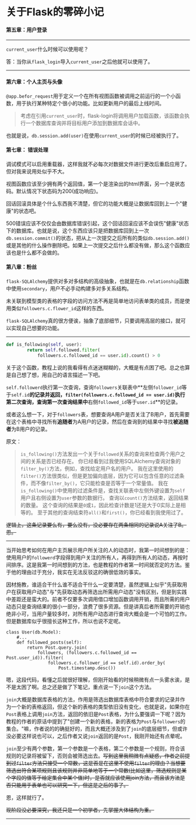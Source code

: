 # 关于Flask的零碎小记

#### 第五章：用户登录

------

`current_user`什么时候可以使用呢？

答：当你从`flask_login`导入`current_user`之后他就可以使用了。

------



#### 第六章：个人主页与头像

`@app.befor_request`用于定义一个在所有视图函数被调用之前运行的一个小函数，用于执行某种特定个很小的功能。比如更新用户的最后上线时间。

> 考虑在引用`current_user`时，flask-login将调用用户加载函数，该函数会执行一个数据库查询并将目标用户添加到数据库会话中。

也就是说，`db.session.add(user)`在使用`current_user`的时候已经被执行了。

#### 第七章： 错误处理

调试模式可以启用重载器，这样我就不必每次对数据文件进行更改后重启应用了。但对我来说用处似乎不大。

视图函数应该至少拥有两个返回值，第一个是渲染出的html界面，另一个是状态码。默认情况下状态码为200(成功响应)。

回话回滚具体是个什么东西我不清楚，但它的功能大概是让数据库回到上一个"健康"的状态吧。

500错误应该不仅仅会由数据库错误引起，这个回话回滚应该不会误伤"健康"状态下的数据库。也就是说，这个东西应该只是把数据库回到上一次`db.session.commit()`的状态，把从上一次提交之后所有的类似`db.session.add()`或是其他的什么操作删除吧。如果上一次提交之后什么都没有做，那么这个函数应该也是什么都不会做的。

#### 第八章：粉丝

`flask-SQLAlchemy`提供对多对多结构的高级抽象，也就是在`db.relationship`函数中使用`secondary`，用户不必手动构建多对多关系结构。

未关联到模型类的表格的字段的访问方法不再是简单地访问表单类的成员，而是使用类似`followers.c.flower_id`这样的东西。

`flask-SQLAlchemy`真的很方便诶，抽象了底部细节，只要调用高层的接口，就可以实现自己想要的功能。

---

```python
def is_following(self, user):
        return self.followed.filter(
            followers.c.followed_id == user.id).count() > 0
```

关于这个函数，教程上说的我看得有点迷迷糊糊的，大概是有点困了吧。总之也算是自己想了想，用自己的语言描述一下吧。

`self.followerd`执行第一次查询，查询`followers`关联表中**左侧`follower_id`等于`self.id`**的记录并返回，`filter(followers.c.followed_id == user.id)`执行第二次查询，查询第一次查询结果中**右侧`followed_id`等于`user.id`**的记录。

或者这么想一下，对于`followers`表，想要查询A用户是否关注了B用户，首先需要在这个表格中寻找所有**追随者**为A用户的记录，然后在查询到的结果中寻找**被追随者**为B用户的记录。

原文：

> `is_following()`方法发出一个关于`followed`关系的查询来检查两个用户之间的关系是否已经存在。 你已经看到过我使用SQLAlchemy查询对象的`filter_by()`方法，例如，查找给定用户名的用户。 我在这里使用的`filter()`方法很类似，但是更加偏向底层，因为它可以包含任意的过滤条件，而不像`filter_by()`，它只能检查是否等于一个常量值。 我在`is_following()`中使用的过滤条件是，查找关联表中左侧外键设置为`self`用户且右侧设置为`user`参数的数据行。 查询以`count()`方法结束，返回结果的数量。 这个查询的结果是`0`或`1`，因此检查计数是1还是大于0实际上是相等的。 至于其他的查询结束符`all()`和`first()`，你已经看到我使用过了。

~~逻辑上，这条记录要么有，要么没有，没必要存在两条相同的记录说A关注了B。恩。~~

---

当开始思考如何在用户主页展示用户所关注的人的动态时，我第一时间想到的是：使用用户的`followerd`字段得到用户关注的所有人，再得到所有人的动态，再按时间排序。这是我第一时间想到的方法，也是教程的作者第一时间就否定的方法。鉴于他的理由过于充分，我实在无法反驳这的确很低效的事实。

因材施教，谁适合干什么谁不适合干什么一定要清楚，虽然逻辑上似乎"先获取用户在获取用户动态"与"先获取动态再筛选出所需用户动态"没有区别，但是到实践中差距还是蛮大的。前者不仅要多次调用借口增加函数调用开销，而且所需的用户动态只是查询结果的很小一部分，浪费了很多资源。但是讲真后者所需要的开销也绝非小可，当用户量较多时，对所有用户动态进行查询大概会是一个可怕的工作。但是数据库似乎很擅长这种工作，所以也说不定呢。

```
class User(db.Model):
    #...
    def followed_posts(self):
        return Post.query.join(
            followers, (followers.c.followed_id == Post.user_id)).filter(
                followers.c.follower_id == self.id).order_by(
                    Post.timestamp.desc())
```

嗯，这段代码，看懂之后就很好理解，但刚开始看的时候稍微有点一头雾水诶，是不是太困了啊。总之还是做了下笔记，重点说一下`join`这个方法。

`join`大概是数据库表格的方法，作用是筛选出数据库表格中符合要求的记录并作为一个新的表格返回，但这个新的表格的类型依旧没有变化，也就是说，如果你在`Post`表格上调用`join`方法，返回的依旧是`Post`表格，为什么要强调一下呢？因为教程的作者的原话中提到了"创建一个新的表格，新的表格为`Post`与`followers`的集合。"嘛，作者说的的确挺好的，而且大概还涉及到了`join`的底层细节，但或许没必要这样说也可以，之后作者又说`join`返回的是`Post`，我刚开始还有点晕呢。

`join`至少有两个参数，第一个参数是一个表格，第二个参数是一个规则，符合该规则的记录将被留下，否则会被筛选出去。~~写到这里我稍微有点疑惑，作者之前提到过`filter`方法只接受一个常数，这是否是在这里不使用`filter`的理由？当想要筛选出符合某项规则且该规则并非简单地等于一个常数(比如这里，筛选规则是某个字段的值等于给定集合中某个值)时，是否就应该使用join方法，而且该方法是否只能用于表单也可以研究一下，但这是之后的事了。~~

恩，这样就行了。

~~现阶段没必要深究，我还只是一个初学者，先掌握大体结构为重。~~

---

